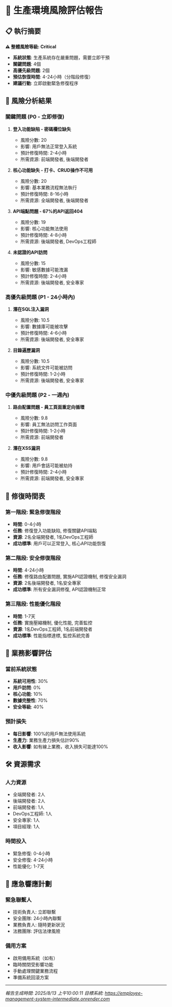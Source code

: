 # 🚨 生產環境風險評估報告

## 📋 執行摘要

**⚠️ 整體風險等級: Critical**

- **系統狀態**: 生產系統存在嚴重問題，需要立即干預
- **關鍵問題**: 4個
- **高優先級問題**: 2個
- **預估恢復時間**: 4-24小時（分階段修復）
- **建議行動**: 立即啟動緊急修復程序

## 🎯 風險分析結果

### 關鍵問題 (P0 - 立即修復)

1. **登入功能缺陷 - 密碼欄位缺失**
   - 風險分數: 20
   - 影響: 用戶無法正常登入系統
   - 預計修復時間: 2-4小時
   - 所需資源: 前端開發者, 後端開發者

2. **核心功能缺失 - 打卡、CRUD操作不可用**
   - 風險分數: 20
   - 影響: 基本業務流程無法執行
   - 預計修復時間: 8-16小時
   - 所需資源: 全端開發者, 後端開發者

3. **API端點問題 - 67%的API返回404**
   - 風險分數: 19
   - 影響: 核心功能無法使用
   - 預計修復時間: 4-8小時
   - 所需資源: 後端開發者, DevOps工程師

4. **未認證的API訪問**
   - 風險分數: 15
   - 影響: 敏感數據可能洩漏
   - 預計修復時間: 2-4小時
   - 所需資源: 後端開發者, 安全專家

### 高優先級問題 (P1 - 24小時內)

1. **潛在SQL注入漏洞**
   - 風險分數: 10.5
   - 影響: 數據庫可能被攻擊
   - 預計修復時間: 4-6小時
   - 所需資源: 後端開發者, 安全專家

2. **目錄遍歷漏洞**
   - 風險分數: 10.5
   - 影響: 系統文件可能被訪問
   - 預計修復時間: 1-2小時
   - 所需資源: 後端開發者, 安全專家

### 中優先級問題 (P2 - 一週內)

1. **路由配置問題 - 員工頁面重定向循環**
   - 風險分數: 9.8
   - 影響: 員工無法訪問工作頁面
   - 預計修復時間: 1-2小時
   - 所需資源: 前端開發者

2. **潛在XSS漏洞**
   - 風險分數: 9.8
   - 影響: 用戶會話可能被劫持
   - 預計修復時間: 2-4小時
   - 所需資源: 前端開發者, 安全專家

## 📅 修復時間表

### 第一階段: 緊急修復階段
- **時間**: 0-4小時
- **任務**: 修復登入功能缺陷, 修復關鍵API端點
- **資源**: 2名全端開發者, 1名DevOps工程師
- **成功標準**: 用戶可以正常登入, 核心API功能恢復

### 第二階段: 安全修復階段
- **時間**: 4-24小時
- **任務**: 修復路由配置問題, 實施API認證機制, 修復安全漏洞
- **資源**: 2名後端開發者, 1名安全專家
- **成功標準**: 所有安全漏洞修復, API認證機制正常

### 第三階段: 性能優化階段
- **時間**: 1-7天
- **任務**: 實施壓縮機制, 優化性能, 完善監控
- **資源**: 1名DevOps工程師, 1名前端開發者
- **成功標準**: 性能指標達標, 監控系統完善

## 💼 業務影響評估

### 當前系統狀態
- **系統可用性**: 30%
- **用戶訪問**: 0%
- **核心功能**: 10%
- **數據完整性**: 70%
- **安全等級**: 40%

### 預計損失
- **每日影響**: 100%的用戶無法使用系統
- **生產力**: 業務生產力損失估計90%
- **收入影響**: 如有線上業務，收入損失可能達100%

## 🛠️ 資源需求

### 人力資源
- 全端開發者: 2人
- 後端開發者: 2人
- 前端開發者: 1人
- DevOps工程師: 1人
- 安全專家: 1人
- 項目經理: 1人

### 時間投入
- 緊急修復: 0-4小時
- 安全修復: 4-24小時
- 性能優化: 1-7天

## 🚨 應急響應計劃

### 緊急聯繫人
- 技術負責人: 立即聯繫
- 安全團隊: 24小時內聯繫
- 業務負責人: 隨時更新狀況
- 法務團隊: 評估法律風險

### 備用方案
- 啟用備用系統（如有）
- 臨時關閉受影響功能
- 手動處理關鍵業務流程
- 準備系統回滾方案

---
*報告生成時間: 2025/8/13 上午10:00:11*
*目標系統: https://employee-management-system-intermediate.onrender.com*
